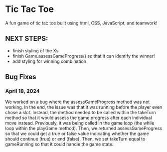 # Tic Tac Toe
A fun game of tic tac toe built using html, CSS, JavaScript, and teamwork!

## NEXT STEPS:
- finish styling of the Xs
- finish Game.assessGameProgress() so that it can identify the winner!
- add styling for winning combination

## Bug Fixes
### April 18, 2024
We worked on a bug where the assessGameProgress method was not working. In the end, the issue was that it was running before the player even chose a slot. Instead, the method needed to be called within the takeTurn method so that it would assess the game progress after each individual move instead. Previously, it was being called in the game loop (the while loop within the playGame method). Then, we returned assessGameProgress so that we could get a true or false value indicating whether the game should continue (true) or end (false). Then, we set takeTurn equal to gameRunning so that it could handle the game state.